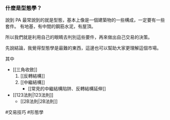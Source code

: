 
### 什麼是型態學？

說到 PA 最常說到的就是型態，基本上像是一個建築物的一些構成，一定要有一些套件。 有地基，有中間的鋼筋水泥，有屋頂。

所以我們就是利用自己的眼睛去判別這些要件，再來做出自己交易的決策。

先說結論，我覺得型態學是最難的東西，這邊也可以幫助大家更理解這個市場。

其中 
- [[三角收斂]]
	1. [[反轉結構]]
	2. [[中繼結構]]
		-  [[常見的中繼結構陷阱、反轉結構延伸]]
- [[123法則|123法則]]
	- [[2B法則|2B法則]]


#交易技巧 #形態學 